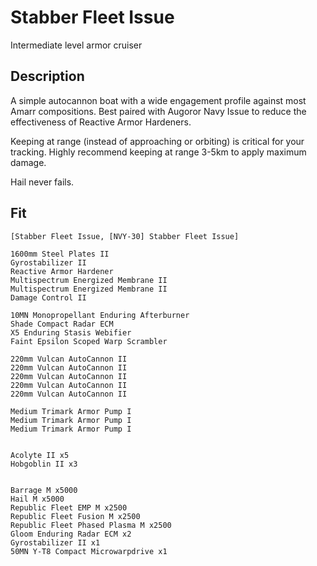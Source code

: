# Stabber Fleet Issue
Intermediate level armor cruiser

## Description
A simple autocannon boat with a wide engagement profile against most Amarr compositions. Best paired with Augoror Navy Issue to reduce the effectiveness of Reactive Armor Hardeners.

Keeping at range (instead of approaching or orbiting) is critical for your tracking. Highly recommend keeping at range 3-5km to apply maximum damage. 

Hail never fails. 

## Fit
```
[Stabber Fleet Issue, [NVY-30] Stabber Fleet Issue]

1600mm Steel Plates II
Gyrostabilizer II
Reactive Armor Hardener
Multispectrum Energized Membrane II
Multispectrum Energized Membrane II
Damage Control II

10MN Monopropellant Enduring Afterburner
Shade Compact Radar ECM
X5 Enduring Stasis Webifier
Faint Epsilon Scoped Warp Scrambler

220mm Vulcan AutoCannon II
220mm Vulcan AutoCannon II
220mm Vulcan AutoCannon II
220mm Vulcan AutoCannon II
220mm Vulcan AutoCannon II

Medium Trimark Armor Pump I
Medium Trimark Armor Pump I
Medium Trimark Armor Pump I


Acolyte II x5
Hobgoblin II x3


Barrage M x5000
Hail M x5000
Republic Fleet EMP M x2500
Republic Fleet Fusion M x2500
Republic Fleet Phased Plasma M x2500
Gloom Enduring Radar ECM x2
Gyrostabilizer II x1
50MN Y-T8 Compact Microwarpdrive x1
```